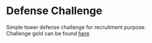 # Defense Challenge

Simple tower defense challenge for recruitment purpose.  
Challenge gold can be found [here](Assets/Goals/challenge.md)
